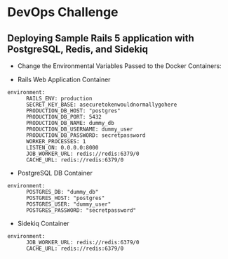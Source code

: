 # DevOps Challenge

## Deploying Sample Rails 5 application with PostgreSQL, Redis, and Sidekiq

* Change the Environmental Variables Passed to the Docker Containers:

- Rails Web Application Container

```
environment:
      RAILS_ENV: production
      SECRET_KEY_BASE: asecuretokenwouldnormallygohere
      PRODUCTION_DB_HOST: "postgres"
      PRODUCTION_DB_PORT: 5432
      PRODUCTION_DB_NAME: dummy_db 
      PRODUCTION_DB_USERNAME: dummy_user
      PRODUCTION_DB_PASSWORD: secretpassword
      WORKER_PROCESSES: 1  
      LISTEN_ON: 0.0.0.0:8000
      JOB_WORKER_URL: redis://redis:6379/0
      CACHE_URL: redis://redis:6379/0
```

- PostgreSQL DB Container

```
environment:
      POSTGRES_DB: "dummy_db"
      POSTGRES_HOST: "postgres"
      POSTGRES_USER: "dummy_user"
      POSTGRES_PASSWORD: "secretpassword"
```

- Sidekiq Container

```
environment:
      JOB_WORKER_URL: redis://redis:6379/0
      CACHE_URL: redis://redis:6379/0
```

